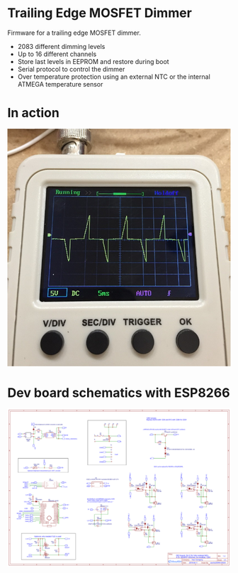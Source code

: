# Trailing Edge MOSFET Dimmer

Firmware for a trailing edge MOSFET dimmer.

* 2083 different dimming levels
* Up to 16 different channels
* Store last levels in EEPROM and restore during boot
* Serial protocol to control the dimmer
* Over temperature protection using an external NTC or the internal ATMEGA temperature sensor

# In action

![In action](https://github.com/sascha432/trailing_edge_dimmer/blob/master/example/oscilloscope_example.jpg)

# Dev board schematics with ESP8266

![Dev board](https://github.com/sascha432/trailing_edge_dimmer/blob/master/example/Schematic_4Ch-Dimmer-Rev1.3_dev_example.svg)
